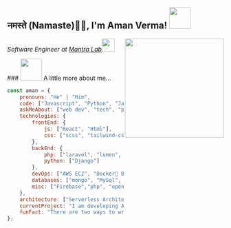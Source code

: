 ## नमस्ते (Namaste)🙏🏻, I'm Aman Verma! <img src="https://media.giphy.com/media/12oufCB0MyZ1Go/giphy.gif" width="50">
<img align='right' src="https://media.giphy.com/media/M9gbBd9nbDrOTu1Mqx/giphy.gif" width="230">
<p><em>Software Engineer at <a href="https://www.mantralabsglobal.com/">Mantra Lab</a><img src="https://media.giphy.com/media/WUlplcMpOCEmTGBtBW/giphy.gif" width="30"> 
</em></p>
### <img src="https://media.giphy.com/media/VgCDAzcKvsR6OM0uWg/giphy.gif" width="50"> A little more about me...  

```javascript
const aman = {
    pronouns: "He" | "Him",
    code: ["Javascript", "Python", "Java", "php"],
    askMeAbout: ["web dev", "tech", "photography"],
    technologies: {
        frontEnd: {
            js: ["React", "Html"],
            css: ["scss", "tailwind-css", "bootstrap"]
        },
        backEnd: {
            php: ["laravel", "lumen", "concrete5"],
            python: ["Django"]
        },
        devOps: ["AWS EC2", "Docker🐳 Begginer"],
        databases: ["mongo", "MySql", "sqlite"],
        misc: ["Firebase","php", "opencat"]
    },
    architecture: ["Serverless Architecture", "Progressive web applications", "Single page applications"],
    currentProject: "I am developing Admin Panel in Laravel",
    funFact: "There are two ways to write error-free programs; only the third one works"
};
